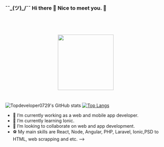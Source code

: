 ### ¯¯\_(ツ)\_/¯¯ Hi there 👋 Nice to meet you. 🍻
<br/>
<div align="center" style="margin: 40px 0">
    <a href="https://github.com/Dev-1102/github-profile-views-counter">
        <img width="175px" src="https://komarev.com/ghpvc/?username=Dev-1102&color=DE002D">
    </a>
</div>

![Topdeveloper0729's GitHub stats](https://github-readme-stats.vercel.app/api?username=fhrryDeveloper&show_icons=true)
[![Top Langs](https://github-readme-stats.vercel.app/api/top-langs/?username=fhrryDeveloper&layout=compact)](https://github.com/anuraghazra/github-readme-stats)

- 🔭 I’m currently working as a web and mobile app developer.
- 🌱 I’m currently learning Ionic.
- 👯 I’m looking to collaborate on web and app development.
- ⚽ My main skills are React, Node, Angular, PHP, Laravel, Ionic,PSD to HTML, web scrapping and etc.
  -->
